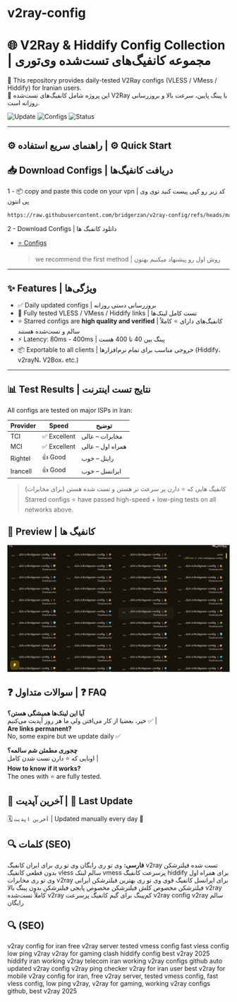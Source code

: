 # v2ray-config

# 🌐 V2Ray & Hiddify Config Collection | مجموعه کانفیگ‌های تست‌شده وی‌تو‌ری

🔎 This repository provides daily-tested V2Ray configs (VLESS / VMess / Hiddify) for Iranian users.  
🔄 این پروژه شامل کانفیگ‌های تست‌شده V2Ray با پینگ پایین، سرعت بالا و بروزرسانی روزانه است.

![Update](https://img.shields.io/badge/Updated-Daily-success?style=flat-square)
![Configs](https://img.shields.io/badge/Configs-Tested-blue?style=flat-square)
![Status](https://img.shields.io/badge/Stable-%E2%AD%90-green?style=flat-square)


---
## ⚙️ راهنمای سریع استفاده | ⚙️ Quick Start

## 📥 Download Configs | دریافت کانفیگ‌ها
1 - 📦 copy and paste this code on your vpn | کد زیر رو کپی پیست کنید توی وی پی انتون
```bash
https://raw.githubusercontent.com/bridgerzan/v2ray-config/refs/heads/main/configs.txt
```
2 -  Download Configs | دانلود کانفبگ ها
- [⭐ Configs](configs.txt)

  > we recommend the first method | روش اول رو پیشنهاد میکنیم بهتون
---

## ✨ Features | ویژگی‌ها

- ✅ Daily updated configs | بروزرسانی دستی روزانه
- 🧪 Fully tested VLESS / VMess / Hiddify links | تست کامل لینک‌ها
- ⭐ Starred configs are **high quality and verified** | کانفیگ‌های دارای ⭐ کاملاً سالم و تست‌شده هستند
- ⚡ Latency: 80ms - 400ms | پینگ بین 40 تا 400 هست
- 📦 Exportable to all clients | خروجی مناسب برای تمام نرم‌افزارها (Hiddify، v2rayN، V2Box، etc.)

---

## 📊 Test Results | نتایج تست اینترنت

All configs are tested on major ISPs in Iran:

| Provider | Speed  | توضیح |
|----------|--------|--------|
| TCI      | ✅ Excellent | مخابرات – عالی |
| MCI      | ✅ Excellent | همراه اول – عالی |
| Rightel  | 👍 Good     | رایتل – خوب |
| Irancell | 👍 Good     | ایرانسل – خوب |
> کانفیگ هایی که ⭐ دارن پر سرعت تر هستن و تست شده هستن (برای مخابرات)
> Starred configs ⭐ have passed high-speed + low-ping tests on all networks above.



## 📸 Preview | کانفیگ ها

![images](https://raw.githubusercontent.com/bridgerzan/v2ray-config/main/image.png)

## ❓ سوالات متداول | ❓ FAQ

**آیا این لینک‌ها همیشگی هستن؟**  
خیر، بعضیا از کار می‌افتن ولی ما هر روز آپدیت می‌کنیم ✅ |  
**Are links permanent?**  
No, some expire but we update daily ✅

**چجوری مطمئن شم سالمه؟**  
اونایی که ⭐ دارن تست شدن کامل |  
**How to know if it works?**  
The ones with ⭐ are fully tested. 

## 📅 آخرین آپدیت | 📅 Last Update

🗓️ `آخرین اپدیت` | Updated manually every day 🔁



## 🔍 کلمات (SEO)

**فارسی:**
وی تو ری رایگان
وی تو ری برای ایران
کانفیگ v2ray تست شده
فیلترشکن بدون قطعی
کانفیگ vless سالم
لینک vmess پرسرعت
کانفیگ hiddify برای همراه اول
وی تو ری مخابرات
v2ray برای ایرانسل
کانفیگ قوی وی تو ری
بهترین فیلترشکن ایرانی
فیلترشکن مخصوص کلش
فیلترشکن مخصوص پابجی
فیلترشکن بدون پینگ بالا
v2ray کاملاً تست‌شده
v2ray کم‌پینگ برای گیم
کانفیگ پرسرعت v2ray
config v2ray سالم رایگان
## 🔍 (SEO)
v2ray config for iran
free v2ray server
tested vmess config
fast vless config
low ping v2ray
v2ray for gaming
clash hiddify config
best v2ray 2025
hiddify iran working
v2ray telecom iran
working v2ray configs github
auto updated v2ray config
v2ray ping checker
v2ray for iran user
best v2ray for mobile
v2ray config for iran, free v2ray server, tested vmess config, fast vless config, low ping v2ray, v2ray for gaming, working v2ray configs github, best v2ray 2025

